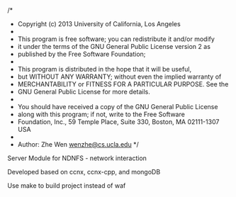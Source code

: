 /*
 * Copyright (c) 2013 University of California, Los Angeles
 *
 * This program is free software; you can redistribute it and/or modify
 * it under the terms of the GNU General Public License version 2 as
 * published by the Free Software Foundation;
 *
 * This program is distributed in the hope that it will be useful,
 * but WITHOUT ANY WARRANTY; without even the implied warranty of
 * MERCHANTABILITY or FITNESS FOR A PARTICULAR PURPOSE.  See the
 * GNU General Public License for more details.
 *
 * You should have received a copy of the GNU General Public License
 * along with this program; if not, write to the Free Software
 * Foundation, Inc., 59 Temple Place, Suite 330, Boston, MA  02111-1307  USA
 *
 * Author: Zhe Wen <wenzhe@cs.ucla.edu>
 */

Server Module for NDNFS - network interaction

Developed based on ccnx, ccnx-cpp, and mongoDB

Use make to build project instead of waf
